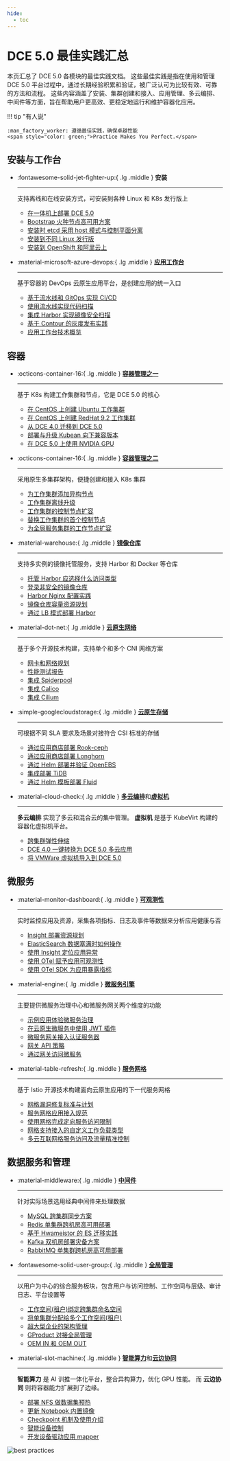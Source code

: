 ```yaml
---
hide:
  - toc
---
```


# DCE 5.0 最佳实践汇总

本页汇总了 DCE 5.0 各模块的最佳实践文档。
这些最佳实践是指在使用和管理 DCE 5.0 平台过程中，通过长期经验积累和验证，被广泛认可为比较有效、可靠的方法和流程。
这些内容涵盖了安装、集群创建和接入、应用管理、多云编排、中间件等方面，旨在帮助用户更高效、更稳定地运行和维护容器化应用。

!!! tip "有人说"

    :man_factory_worker: 遵循最佳实践，确保卓越性能 
    <span style="color: green;">Practice Makes You Perfect.</span>

## 安装与工作台

<div class="grid cards" markdown>

- :fontawesome-solid-jet-fighter-up:{ .lg .middle } __安装__

    ---

    支持离线和在线安装方式，可安装到各种 Linux 和 K8s 发行版上

    - [在一体机上部署 DCE 5.0](../install/best-practices/all-in-one-machine.md)
    - [Bootstrap 火种节点高可用方案](../install/best-practices/thinder-ha.md)
    - [安装时 etcd 采用 host 模式与控制平面分离](../install/best-practices/etcd-host-deploy.md)
    - [安装到不同 Linux 发行版](../install/os-install/uos-v20-install-dce5.0.md)
    - [安装到 OpenShift 和阿里云上](../install/k8s-install/ocp-install-dce5.0.md)

- :material-microsoft-azure-devops:{ .lg .middle } [__应用工作台__](../amamba/intro/index.md)

    ---

    基于容器的 DevOps 云原生应用平台，是创建应用的统一入口

    - [基于流水线和 GitOps 实现 CI/CD](../amamba/quickstart/argocd-jenkins.md)
    - [使用流水线实现代码扫描](../amamba/quickstart/scan-with-pipeline.md)
    - [集成 Harbor 实现镜像安全扫描](../amamba/quickstart/scan-with-harbor.md)
    - [基于 Contour 的灰度发布实践](../amamba/quickstart/contour-argorollout.md)
    - [应用工作台技术概览](../amamba/intro/tech-overview.md)

</div>

## 容器

<div class="grid cards" markdown>

- :octicons-container-16:{ .lg .middle } [__容器管理之一__](../kpanda/intro/index.md)

    ---

    基于 K8s 构建工作集群和节点，它是 DCE 5.0 的核心

    - [在 CentOS 上创建 Ubuntu 工作集群](../kpanda/best-practice/create-ubuntu-on-centos-platform.md)
    - [在 CentOS 上创建 RedHat 9.2 工作集群](../kpanda/best-practice/create-redhat9.2-on-centos-platform.md)
    - [从 DCE 4.0 迁移到 DCE 5.0](../kpanda/best-practice/dce4-5-migration.md)
    - [部署与升级 Kubean 向下兼容版本](../kpanda/best-practice/kubean-low-version.md)
    - [在 DCE 5.0 上使用 NVIDIA GPU](../kpanda/user-guide/gpu/nvidia/index.md)

- :octicons-container-16:{ .lg .middle } [__容器管理之二__](../kpanda/intro/index.md)

    ---

    采用原生多集群架构，便捷创建和接入 K8s 集群

    - [为工作集群添加异构节点](../kpanda/best-practice/multi-arch.md)
    - [工作集群离线升级](../kpanda/best-practice/update-offline-cluster.md)
    - [工作集群的控制节点扩容](../kpanda/best-practice/add-master-node.md)
    - [替换工作集群的首个控制节点](../kpanda/best-practice/replace-first-master-node.md)
    - [为全局服务集群的工作节点扩容](../kpanda/best-practice/add-worker-node-on-global.md)

- :material-warehouse:{ .lg .middle } [__镜像仓库__](../kangaroo/intro/index.md)

    ---

    支持多实例的镜像托管服务，支持 Harbor 和 Docker 等仓库

    - [托管 Harbor 应选择什么访问类型](../kangaroo/best-practice/managed-harbor-select-access-type.md)
    - [登录非安全的镜像仓库](../kangaroo/best-practice/insecure_registry.md)
    - [Harbor Nginx 配置实践](../kangaroo/best-practice/harbor-nginx.md)
    - [镜像仓库容量资源规划](../kangaroo/best-practice/capacity-planning.md)
    - [通过 LB 模式部署 Harbor](../kangaroo/best-practice/lb.md)

- :material-dot-net:{ .lg .middle } [__云原生网络__](../network/intro/index.md)
    
    ---

    基于多个开源技术构建，支持单个和多个 CNI 网络方案

    - [网卡和网络规划](../network/plans/ethplan.md)
    - [性能测试报告](../network/performance/cni-performance.md)
    - [集成 Spiderpool](../network/modules/spiderpool/index.md)
    - [集成 Calico](../network/modules/calico/index.md)
    - [集成 Cilium](../network/modules/cilium/index.md)

- :simple-googlecloudstorage:{ .lg .middle } [__云原生存储__](../storage/index.md)
    
    ---

    可根据不同 SLA 要求及场景对接符合 CSI 标准的存储

    - [通过应用商店部署 Rook-ceph](../storage/solutions/dce-rook-ceph.md)
    - [通过应用商店部署 Longhorn](../storage/solutions/dce-longhorn.md)
    - [通过 Helm 部署并验证 OpenEBS](../storage/solutions/openebs-helm.md)
    - [集成部署 TiDB](../storage/hwameistor/application/tidb.md)
    - [通过 Helm 模板部署 Fluid](../storage/solutions/fluid.md)

- :material-cloud-check:{ .lg .middle } [__多云编排__](../kairship/intro/index.md)和[__虚拟机__](../virtnest/intro/index.md) 

    ---

    **多云编排** 实现了多云和混合云的集中管理。
    **虚拟机** 是基于 KubeVirt 构建的容器化虚拟机平台。

    - [跨集群弹性伸缩](../kairship/best-practice/fhpa.md)
    - [DCE 4.0 一键转换为 DCE 5.0 多云应用](../kairship/best-practice/one-click-conversion.md)
    - [将 VMWare 虚拟机导入到 DCE 5.0](../virtnest/import/import-ubuntu.md)

</div>

## 微服务

<div class="grid cards" markdown>

- :material-monitor-dashboard:{ .lg .middle } [__可观测性__](../insight/intro/index.md)

    ---

    实时监控应用及资源，采集各项指标、日志及事件等数据来分析应用健康与否

    - [Insight 部署资源规划](../insight/quickstart/res-plan/index.md)
    - [ElasticSearch 数据塞满时如何操作](../insight/faq/expand-once-es-full.md)
    - [使用 Insight 定位应用异常](../insight/best-practice/find_root_cause.md)
    - [使用 OTel 赋予应用可观测性](../insight/quickstart/otel/otel.md)
    - [使用 OTel SDK 为应用暴露指标](../insight/quickstart/otel/meter.md)

- :material-engine:{ .lg .middle } [__微服务引擎__](../skoala/intro/index.md)

    ---

    主要提供微服务治理中心和微服务网关两个维度的功能

    - [示例应用体验微服务治理](../skoala/best-practice/use-skoala-01.md)
    - [在云原生微服务中使用 JWT 插件](../skoala/best-practice/plugins/jwt.md)
    - [微服务网关接入认证服务器](../skoala/best-practice/auth-server.md)
    - [网关 API 策略](../skoala/best-practice/gateway02.md)
    - [通过网关访问微服务](../skoala/best-practice/gateway01.md)

- :material-table-refresh:{ .lg .middle } [__服务网格__](../mspider/intro/index.md)

    ---

    基于 Istio 开源技术构建面向云原生应用的下一代服务网格

    - [网格漏洞修复标准与计划](../mspider/intro/sla.md)
    - [服务网格应用接入规范](../mspider/intro/app-spec.md)
    - [使用网格完成定向服务访问限制](../mspider/best-practice/use-egress-and-authorized-policy.md)
    - [网格支持接入的自定义工作负载类型](../mspider/best-practice/use-custom-workloads.md)
    - [多云互联网格服务访问及流量精准控制](../mspider/best-practice/multinet-control.md)

</div>

## 数据服务和管理

<div class="grid cards" markdown>

- :material-middleware:{ .lg .middle } [__中间件__](../middleware/index.md)

    ---

    针对实际场景选用经典中间件来处理数据

    - [MySQL 跨集群同步方案](../middleware/mysql/best-practice/crossclusterssync.md)
    - [Redis 单集群跨机房高可用部署](../middleware/redis/best-practice/singleclustercrosszone.md)
    - [基于 Hwameistor 的 ES 迁移实践](../middleware/elasticsearch/user-guide/migrate-es.md)
    - [Kafka 双机房部署灾备方案](../middleware/kafka/bestpractice/kafkain2IDC.md)
    - [RabbitMQ 单集群跨机房高可用部署](../middleware/rocketmq/best-pratice/singleclustercrosszone.md)

- :fontawesome-solid-user-group:{ .lg .middle } [__全局管理__](../ghippo/intro/index.md)

    ---

    以用户为中心的综合服务板块，包含用户与访问控制、工作空间与层级、审计日志、平台设置等

    - [工作空间(租户)绑定跨集群命名空间](../ghippo/best-practice/ws-to-ns.md)
    - [将单集群分配给多个工作空间(租户)](../ghippo/best-practice/cluster-for-multiws.md)
    - [超大型企业的架构管理](../ghippo/best-practice/super-group.md)
    - [GProduct 对接全局管理](../ghippo/best-practice/gproduct/intro.md)
    - [OEM IN 和 OEM OUT](../ghippo/best-practice/oem/oem-in.md)

- :material-slot-machine:{ .lg .middle } [__智能算力__](../baize/intro/index.md)和[__云边协同__](../kant/intro/index.md)

    ---

    **智能算力** 是 AI 训推一体化平台，整合异构算力，优化 GPU 性能。
    而 **云边协同** 则将容器能力扩展到了边缘。

    - [部署 NFS 做数据集预热](../baize/best-practice/deploy-nfs-in-worker.md)
    - [更新 Notebook 内置镜像](../baize/best-practice/change-notebook-image.md)
    - [Checkpoint 机制及使用介绍](../baize/best-practice/checkpoint.md)
    - [智能设备控制](../kant/best-practice/device-control.md)
    - [开发设备驱动应用 mapper](../kant/best-practice/develop-device-mapper.md)

</div>

![best practices](../images/bphome.jpeg)
